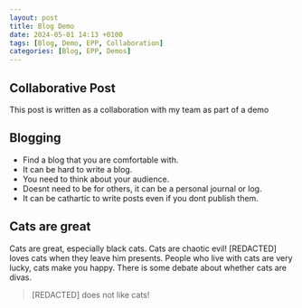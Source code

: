```yaml
---
layout: post
title: Blog Demo
date: 2024-05-01 14:13 +0100
tags: [Blog, Demo, EPP, Collaboration]
categories: [Blog, EPP, Demos]
---
```


## Collaborative Post
This post is written as a collaboration with my team as part of a demo

## Blogging
- Find a blog that you are comfortable with.
- It can be hard to write a blog.
- You need to think about your audience.
- Doesnt need to be for others, it can be a personal journal or log.
- It can be cathartic to write posts even if you dont publish them.

## Cats are great
Cats are great, especially black cats. Cats are chaotic evil! [REDACTED] loves cats when they leave him presents.
People who live with cats are very lucky, cats make you happy. There is some debate about whether cats are divas.
> [REDACTED] does not like cats!
